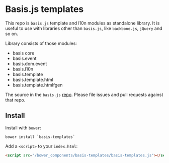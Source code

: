 # Basis.js templates

This repo is `basis.js` template and l10n modules as standalone library. It is useful to use with libraries other than `basis.js`, like `backbone.js`, `jQuery` and so on.

Library consists of those modules:

- basis core
- basis.event
- basis.dom.event
- basis.l10n
- basis.template
- basis.template.html
- basis.template.htmlfgen

The source in the `basis.js` [repo](https://github.com/basisjs/basisjs). Please file issues and pull requests against that repo.

## Install

Install with `bower`:

```shell
bower install `basis-templates`
```

Add a `<script>` to your `index.html`:

```html
<script src="/bower_components/basis-templates/basis-templates.js"></script>
```
